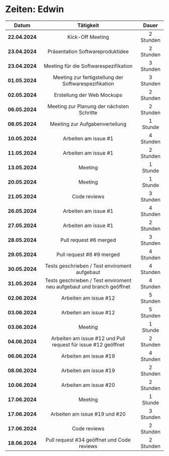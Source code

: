 # Zeiten: Edwin

|     Datum      |                               Tätigkeit                               |   Dauer   |
| :------------: | :-------------------------------------------------------------------: | :-------: |
| **22.04.2024** |                           Kick-Off Meeting                            | 2 Stunden |
| **23.04.2024** |                   Präsentation Softwareproduktidee                    | 2 Stunden |
| **23.04.2024** |                 Meeting für die Softwarespezifikation                 | 3 Stunden |
| **01.05.2024** |         Meeting zur fertigstellung der Softwarespezifikation          | 3 Stunden |
| **02.05.2024** |                      Erstellung der Web Mockups                       | 2 Stunden |
| **06.05.2024** |               Meeting zur Planung der nächsten Schritte               | 2 Stunden |
| **08.05.2024** |                    Meeting zur Aufgabenverteilung                     | 1 Stunde  |
| **10.05.2024** |                         Arbeiten am issue #1                          | 4 Stunden |
| **11.05.2024** |                         Arbeiten am issue #1                          | 2 Stunden |
| **13.05.2024** |                                Meeting                                | 1 Stunde  |
| **20.05.2024** |                                Meeting                                | 1 Stunde  |
| **21.05.2024** |                             Code reviews                              | 3 Stunden |
| **26.05.2024** |                         Arbeiten am issue #1                          | 4 Stunden |
| **27.05.2024** |                         Arbeiten am issue #1                          | 2 Stunden |
| **28.05.2024** |                        Pull request #6 merged                         | 3 Stunden |
| **29.05.2024** |                       Pull request #8 #9 merged                       | 4 Stunden |
| **30.05.2024** |             Tests geschrieben / Test enviroment aufgebaut             | 4 Stunden |
| **31.05.2024** | Tests geschrieben / Test enviroment neu aufgebaut und branch geöffnet | 4 Stunden |
| **02.06.2024** |                         Arbeiten am issue #12                         | 5 Stunden |
| **03.06.2024** |                         Arbeiten am issue #12                         | 5 Stunden |
| **03.06.2024** |                                Meeting                                | 1 Stunde  |
| **04.06.2024** |     Arbeiten am issue #12 und Pull request für issue #12 geöffnet     | 2 Stunden |
| **06.06.2024** |                         Arbeiten am issue #19                         | 4 Stunden |
| **08.06.2024** |                         Arbeiten am issue #19                         | 2 Stunden |
| **10.06.2024** |                         Arbeiten am issue #20                         | 2 Stunden |
| **17.06.2024** |                                Meeting                                | 1 Stunde  |
| **17.06.2024** |                     Arbeiten am issue #19 und #20                     | 3 Stunden |
| **17.06.2024** |                             Code reviews                              | 2 Stunden |
| **18.06.2024** |              Pull request #34 geöffnet und Code reviews               | 2 Stunden |
